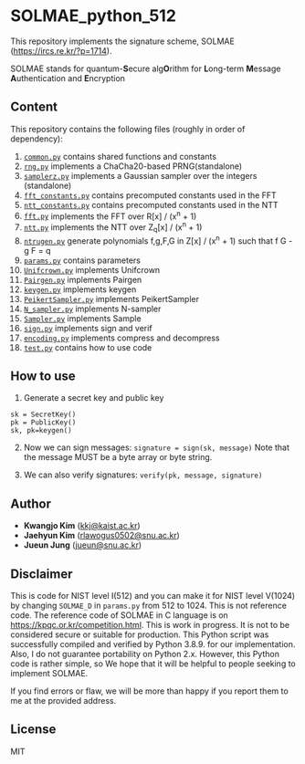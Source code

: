 # SOLMAE_python_512

This repository implements the signature scheme, SOLMAE (https://ircs.re.kr/?p=1714).

SOLMAE stands for quantum-**S**ecure alg**O**rithm for **L**ong-term **M**essage **A**uthentication and **E**ncryption


## Content

This repository contains the following files (roughly in order of dependency):

1. [`common.py`](common.py) contains shared functions and constants
1. [`rng.py`](rng.py) implements a ChaCha20-based PRNG(standalone)
1. [`samplerz.py`](samplerz.py) implements a Gaussian sampler over the integers (standalone)
1. [`fft_constants.py`](fft_constants.py) contains precomputed constants used in the FFT
1. [`ntt_constants.py`](ntt_constants.py) contains precomputed constants used in the NTT
1. [`fft.py`](fft.py) implements the FFT over R[x] / (x<sup>n</sup> + 1)
1. [`ntt.py`](ntt.py) implements the NTT over Z<sub>q</sub>[x] / (x<sup>n</sup> + 1)
1. [`ntrugen.py`](ntrugen.py) generate polynomials f,g,F,G in Z[x] / (x<sup>n</sup> + 1) such that f G - g F = q
1. [`params.py`](params.py) contains parameters
1. [`Unifcrown.py`](Unifcrown.py) implements Unifcrown
1. [`Pairgen.py`](Pairgen.py) implements Pairgen
1. [`keygen.py`](keygen.py) implements keygen
1. [`PeikertSampler.py`](PeikertSampler.py) implements PeikertSampler
1. [`N_sampler.py`](N_sampler.py) implements N-sampler
1. [`Sampler.py`](Sampler.py) implements Sample
1. [`sign.py`](sign.py) implements sign and verif
1. [`encoding.py`](encoding.py) implements compress and decompress
1. [`test.py`](test.py) contains how to use code


## How to use

1. Generate a secret key and public key
```
sk = SecretKey()
pk = PublicKey()
sk, pk=keygen()
```

2. Now we can sign messages:
`signature = sign(sk, message)`
Note that the message MUST be a byte array or byte string.

3. We can also verify signatures: `verify(pk, message, signature)`


## Author

* **Kwangjo Kim** (kkj@kaist.ac.kr)
* **Jaehyun Kim** (rlawogus0502@snu.ac.kr)
* **Jueun Jung** (jueun@snu.ac.kr)


## Disclaimer
This is code for NIST level I(512) and you can make it for NIST level V(1024) by changing `SOLMAE_D` in `params.py` from 512 to 1024.
This is not reference code. The reference code of SOLMAE in C language is on https://kpqc.or.kr/competition.html.
This is work in progress. It is not to be considered secure or suitable for production. This Python script was successfully compiled and verified by Python 3.8.9. for our implementation.
Also, I do not guarantee portability on Python 2.x.
However, this Python code is rather simple, so We hope that it will be helpful to people seeking to implement SOLMAE.

If you find errors or flaw, we will be more than happy if you report them to me at the provided address.

## License

MIT
